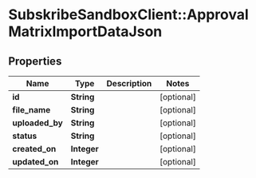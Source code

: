 # SubskribeSandboxClient::ApprovalMatrixImportDataJson

## Properties
Name | Type | Description | Notes
------------ | ------------- | ------------- | -------------
**id** | **String** |  | [optional] 
**file_name** | **String** |  | [optional] 
**uploaded_by** | **String** |  | [optional] 
**status** | **String** |  | [optional] 
**created_on** | **Integer** |  | [optional] 
**updated_on** | **Integer** |  | [optional] 


